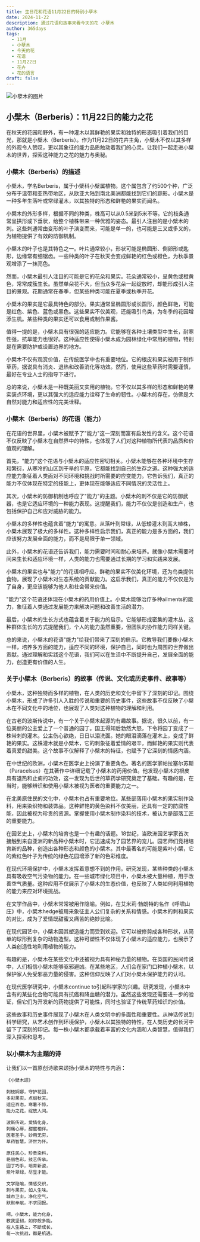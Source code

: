 ```yaml
---
title: 生日花和花语11月22日的特别小孽木
date: 2024-11-22
description: 通过花语和故事来看今天的花 小孽木
author: 365days
tags:
  - 11月
  - 小孽木
  - 今天的花
  - 花语
  - 11月22日
  - 花卉
  - 花的语言
draft: false
---
```



![小孽木的图片](https://cdn.pixabay.com/photo/2023/06/01/07/04/flowers-8032934_1280.jpg#center)


## 小檗木（Berberis）：11月22日的能力之花

在秋天的花园和野外，有一种灌木以其鲜艳的果实和独特的形态吸引着我们的目光，那就是小檗木（Berberis）。作为11月22日的花卉主角，小檗木不仅以其多样的外观令人赞叹，更以其象征的能力品质触动着我们的心灵。让我们一起走进小檗木的世界，探索这种能力之花的魅力与奥秘。

### 小檗木（Berberis）的描述

小檗木，学名Berberis，属于小檗科小檗属植物。这个属包含了约500个种，广泛分布于温带和亚热带地区，从欧亚大陆到南北美洲都能找到它们的踪影。小檗木是一种多年生落叶或常绿灌木，以其独特的形态和鲜艳的果实而闻名。

小檗木的外形多样，根据不同的种类，株高可以从0.5米到5米不等。它的枝条通常呈拱形或下垂状，给整个植株带来一种优雅的姿态。最引人注目的是小檗木的刺。这些刺通常由变形的叶子演变而来，可能是单一的，也可能是三叉或多叉的，为植物提供了有效的防御机制。

小檗木的叶子也是其特色之一。叶片通常较小，形状可能是椭圆形、倒卵形或匙形，边缘常有细锯齿。一些种类的叶子在秋天会变成鲜艳的红色或橙色，为秋季景观增添了一抹亮色。

然而，小檗木最引人注目的可能是它的花朵和果实。花朵通常较小，呈黄色或橙黄色，常常成簇生长。虽然单朵花不大，但当众多花朵一起绽放时，却能形成引人注目的景观。花期通常在春季，但某些种类可能在夏季或秋季开花。

小檗木的果实是它最具特色的部分。果实通常呈椭圆形或长圆形，颜色鲜艳，可能是红色、紫色、蓝色或黑色。这些果实不仅美观，还能吸引鸟类，为冬季的花园增添生机。某些种类的果实还可以食用或制作果酱。

值得一提的是，小檗木具有很强的适应能力。它能够在各种土壤类型中生长，耐寒性强，抗旱能力也很好。这种适应性使得小檗木成为园林绿化中常用的植物，特别是在需要防护或设置边界的地方。

小檗木不仅有观赏价值，在传统医学中也有重要地位。它的根皮和果实被用于制作草药，据说具有消炎、退热和改善消化等功效。然而，使用这些草药时需要谨慎，最好在专业人士的指导下进行。

总的来说，小檗木是一种既美丽又实用的植物。它不仅以其多样的形态和鲜艳的果实装点环境，更以其强大的适应能力诠释了生命的韧性。小檗木的存在，仿佛是大自然对能力和适应性的完美诠释。

### 小檗木（Berberis）的花语（能力）

在花语的世界里，小檗木被赋予了"能力"这一深刻而富有启发性的含义。这个花语不仅反映了小檗木在自然界中的特性，也体现了人们对这种植物所代表的品质和价值观的理解。

首先，"能力"这个花语与小檗木的适应性密切相关。小檗木能够在各种环境中生存和繁衍，从寒冷的山区到干旱的平原，它都能找到自己的生存之道。这种强大的适应能力象征着人类面对不同环境和挑战时所需要的应变能力。它告诉我们，真正的能力不仅体现在特定的技能上，更体现在能够适应不同情况的灵活性上。

其次，小檗木的防御机制也呼应了"能力"的主题。小檗木的刺不仅是它的防御武器，也是它适应环境的一种能力表现。这提醒我们，能力不仅仅是创造和生产，也包括保护自己和应对威胁的能力。

小檗木的多样性也蕴含着"能力"的寓意。从落叶到常绿，从低矮灌木到高大植株，小檗木展现了极大的多样性。这种多样性启示我们，真正的能力是多方面的，我们应该努力发展全面的能力，而不是局限于单一领域。

此外，小檗木的花语还告诉我们，能力需要时间和耐心来培养。就像小檗木需要时间来生长和适应环境一样，人类的能力也需要通过长期的学习和实践来发展。

小檗木的果实也与"能力"的花语相呼应。鲜艳的果实不仅美化环境，还为鸟类提供食物，展现了小檗木对生态系统的贡献能力。这启示我们，真正的能力不仅仅是为了自身，更应该能够为他人和社会带来价值。

"能力"这个花语还体现在小檗木的药用价值上。小檗木能够治疗多种ailments的能力，象征着人类通过发展能力来解决问题和改善生活的潜力。

最后，小檗木的生长方式也蕴含着关于能力的启示。它能够形成密集的灌木丛，这种群体生长的方式提醒我们，个人的能力虽然重要，但团队的协作能力同样关键。

总的来说，小檗木的花语"能力"给我们带来了深刻的启示。它教导我们要像小檗木一样，培养多方面的能力，适应不同的环境，保护自己，同时也为周围的世界做出贡献。通过理解和实践这个花语，我们可以在生活中不断提升自己，发展全面的能力，创造更有价值的人生。

### 关于小檗木（Berberis）的故事（传说、文化或历史事件、故事等）

小檗木，这种独特而多样的植物，在人类的历史和文化中留下了深刻的印记。围绕小檗木，形成了许多引人入胜的传说和重要的历史事件，这些故事不仅反映了小檗木在不同文化中的地位，也展现了人类对这种植物的理解和利用。

在古老的波斯传说中，有一个关于小檗木起源的有趣故事。据说，很久以前，有一位美丽的公主爱上了一个普通的园丁。国王得知后勃然大怒，下令将园丁变成了一株带刺的灌木。公主伤心欲绝，日日以泪洗面。她的眼泪滴落在灌木上，变成了鲜艳的果实。这株灌木就是小檗木，它的刺象征着爱情的艰辛，而鲜艳的果实则代表着真爱的甜美。这个故事不仅解释了小檗木的特征，也赋予了它深刻的情感内涵。

在中世纪的欧洲，小檗木在医学史上扮演了重要角色。著名的医学家帕拉塞尔苏斯（Paracelsus）在其著作中详细记载了小檗木的药用价值。他发现小檗木的根皮具有退热和止痢的功效，这一发现为后世的草药学研究奠定了基础。有趣的是，在当时，能够辨识和使用小檗木被视为医者的重要能力之一。

在北美原住民的文化中，小檗木也占有重要地位。某些部落用小檗木的果实制作染料，用来染织物和装饰品。这种鲜艳的黄色染料不仅美丽，还具有一定的防腐性能，因此被视为珍贵的资源。掌握使用小檗木制作染料的技术，被认为是部落工匠的重要能力。

在园艺史上，小檗木的培育也是一个有趣的话题。18世纪，当欧洲园艺学家首次接触到来自亚洲的新品种小檗木时，它迅速成为了园艺界的宠儿。园艺师们竞相培育新的品种，创造出各种形态和颜色的小檗木。其中最著名的可能是紫叶小檗，它的紫红色叶子为传统的绿色花园增添了新的色彩维度。

在现代环境保护中，小檗木发挥着意想不到的作用。研究发现，某些种类的小檗木具有吸收空气污染物的能力。在一些城市绿化项目中，小檗木被大量种植，用于改善空气质量。这种应用不仅展示了小檗木的生态价值，也反映了人类如何利用植物的能力来应对环境挑战。

在文学作品中，小檗木常常被用作隐喻。例如，在艾米莉·勃朗特的名作《呼啸山庄》中，小檗木hedge被用来象征主人公们复杂的关系和情感。小檗木的刺和果实的对比，成为了爱情既甜蜜又痛苦的绝妙比喻。

在现代园艺中，小檗木因其塑造能力而受到欢迎。它可以被修剪成各种形状，从简单的球形到复杂的动物造型。这种可塑性不仅体现了小檗木的适应能力，也展示了人类创造性地利用植物的能力。

有趣的是，小檗木在某些文化中还被视为具有神秘力量的植物。在英国的民间传说中，人们相信小檗木能够驱邪避凶。在某些地区，人们会在家门口种植小檗木，以保护家人免受邪恶力量的侵害。这种信仰反映了人们对小檗木保护能力的认可。

在现代医学研究中，小檗木continue to引起科学家的兴趣。研究发现，小檗木中含有的某些化合物可能具有抗癌和降血糖的潜力。虽然这些发现还需要进一步的验证，但它们为开发新的药物提供了可能性，同时也验证了传统草药知识的价值。

这些故事和历史事件展现了小檗木在人类文明中的多面性和重要性。从神话传说到科学研究，从艺术创作到环境保护，小檗木以其独特的特性，在人类历史的长河中留下了深刻的印记。每一株小檗木都承载着丰富的文化内涵和人类智慧，值得我们深入探索和思考。

### 以小檗木为主题的诗

让我们以一首原创诗歌来颂扬小檗木的特性与内涵：

    《小檗木颂》

    刺枝婀娜，守护花园，
    多彩果实，点缀秋天。
    适应百态，寒暑不惊，
    能力之花，绽放人间。

    波斯传说，爱情化身，
    刺痛心扉，甜蜜相伴。
    医者圣手，妙用无穷，
    草药智慧，济世为怀。

    原住民心，珍贵染料，
    艳丽色彩，技艺传承。
    园丁巧手，培育新姿，
    紫叶翠绿，尽显才能。

    文学隐喻，情感交织，
    刺与果实，如人生味。
    城市卫士，净化空气，
    默默奉献，不求回报。

    啊，小檗木，能力化身，
    教我坚韧，如你般多能。
    在人生路上，不断成长，
    每一次挑战，都是机遇。
